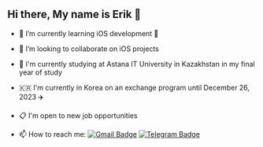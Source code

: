 ## Hi there, My name is Erik 👋

- 🌱 I’m currently learning iOS development 

- 👯 I’m looking to collaborate on iOS projects

- 🏫 I'm currently studying at Astana IT University in Kazakhstan in my final year of study

- 🇰🇷 I'm currently in Korea on an exchange program until December 26, 2023 ✈️

- 📋 I'm open to new job opportunities

- 📫 How to reach me: [![Gmail Badge](https://img.shields.io/badge/-gmail-red?style=flat&logo=Gmail&logoColor=white)](mailto:akhmetpekov@gmail.com) [![Telegram Badge](https://img.shields.io/badge/-onryadom-blue?style=flat&logo=Telegram&logoColor=white)](https://t.me/onryadom)


